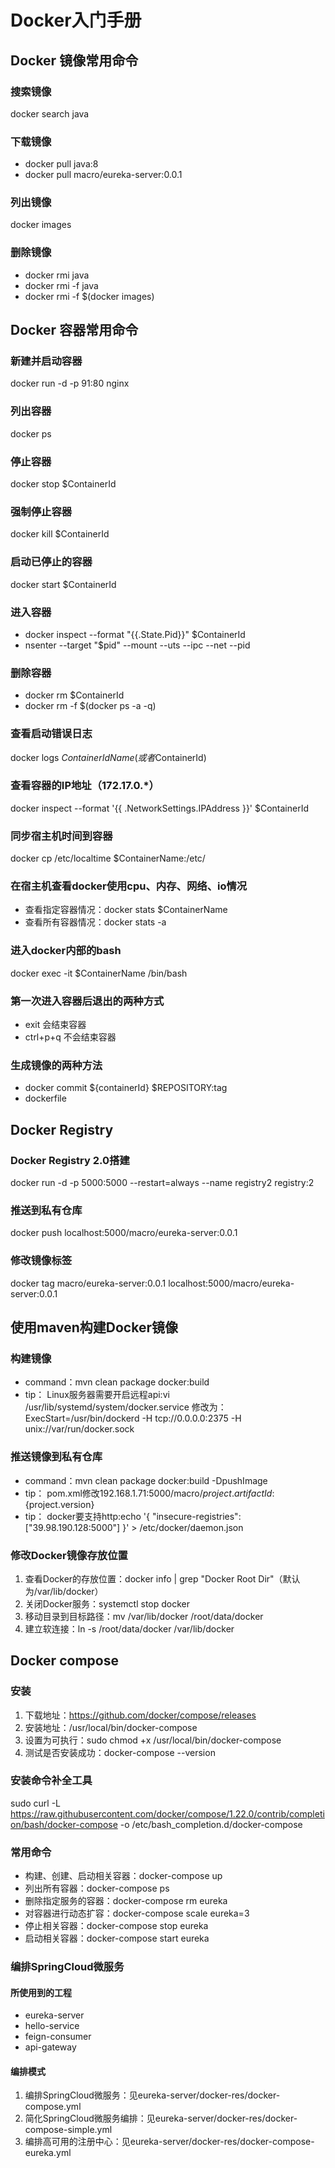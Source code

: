 # Docker入门手册

## Docker 镜像常用命令
### 搜索镜像
docker search java
### 下载镜像
- docker pull java:8
- docker pull macro/eureka-server:0.0.1
### 列出镜像
docker images
### 删除镜像
- docker rmi java
- docker rmi -f java 
- docker rmi -f $(docker images)

## Docker 容器常用命令
### 新建并启动容器
docker run -d -p 91:80 nginx
### 列出容器
docker ps
### 停止容器
docker stop $ContainerId
### 强制停止容器
docker kill $ContainerId
### 启动已停止的容器
docker start $ContainerId
### 进入容器
- docker inspect --format "{{.State.Pid}}" $ContainerId
- nsenter --target "$pid" --mount --uts --ipc --net --pid
### 删除容器
- docker rm $ContainerId
- docker rm -f $(docker ps -a -q)
### 查看启动错误日志
docker logs $ContainerIdName(或者$ContainerId)
### 查看容器的IP地址（172.17.0.*）
docker inspect --format '{{ .NetworkSettings.IPAddress }}' $ContainerId
### 同步宿主机时间到容器
docker cp /etc/localtime $ContainerName:/etc/
### 在宿主机查看docker使用cpu、内存、网络、io情况
- 查看指定容器情况：docker stats $ContainerName
- 查看所有容器情况：docker stats -a
### 进入docker内部的bash
docker exec -it $ContainerName /bin/bash
### 第一次进入容器后退出的两种方式 
- exit 会结束容器
- ctrl+p+q 不会结束容器

### 生成镜像的两种方法
- docker commit ${containerId} $REPOSITORY:tag
- dockerfile
## Docker Registry
### Docker Registry 2.0搭建
docker run -d -p 5000:5000 --restart=always --name registry2 registry:2
### 推送到私有仓库
docker push localhost:5000/macro/eureka-server:0.0.1
### 修改镜像标签
docker tag macro/eureka-server:0.0.1 localhost:5000/macro/eureka-server:0.0.1

## 使用maven构建Docker镜像
### 构建镜像
- command：mvn clean package docker:build
- tip：
    Linux服务器需要开启远程api:vi /usr/lib/systemd/system/docker.service
    修改为：ExecStart=/usr/bin/dockerd -H tcp://0.0.0.0:2375 -H unix://var/run/docker.sock   
### 推送镜像到私有仓库
- command：mvn clean package docker:build -DpushImage
- tip：
    pom.xml修改<imageName>192.168.1.71:5000/macro/${project.artifactId}:${project.version}</imageName>
- tip：
    docker要支持http:echo '{ "insecure-registries":["39.98.190.128:5000"] }' > /etc/docker/daemon.json 
### 修改Docker镜像存放位置
1. 查看Docker的存放位置：docker info | grep "Docker Root Dir"（默认为/var/lib/docker）
2. 关闭Docker服务：systemctl stop docker
3. 移动目录到目标路径：mv /var/lib/docker /root/data/docker
4. 建立软连接：ln -s /root/data/docker /var/lib/docker

## Docker compose
### 安装
1. 下载地址：https://github.com/docker/compose/releases
2. 安装地址：/usr/local/bin/docker-compose
3. 设置为可执行：sudo chmod +x /usr/local/bin/docker-compose
4. 测试是否安装成功：docker-compose --version

### 安装命令补全工具
sudo curl -L https://raw.githubusercontent.com/docker/compose/1.22.0/contrib/completion/bash/docker-compose -o /etc/bash_completion.d/docker-compose

### 常用命令
- 构建、创建、启动相关容器：docker-compose up
- 列出所有容器：docker-compose ps
- 删除指定服务的容器：docker-compose rm eureka
- 对容器进行动态扩容：docker-compose scale eureka=3
- 停止相关容器：docker-compose stop eureka
- 启动相关容器：docker-compose start eureka

### 编排SpringCloud微服务
#### 所使用到的工程
- eureka-server
- hello-service
- feign-consumer
- api-gateway
#### 编排模式
1. 编排SpringCloud微服务：见eureka-server/docker-res/docker-compose.yml
2. 简化SpringCloud微服务编排：见eureka-server/docker-res/docker-compose-simple.yml
3. 编排高可用的注册中心：见eureka-server/docker-res/docker-compose-eureka.yml
